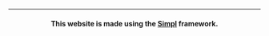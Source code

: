 ***

<div align="center">

#### This website is made using the [Simpl](https://github.com/IJuanTM/Simpl/) framework.

</div>
